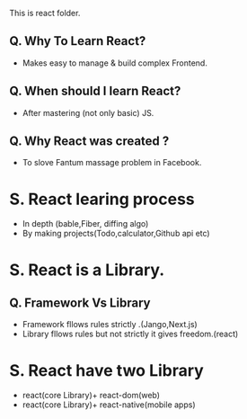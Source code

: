 This is react folder.

## Q. Why To Learn React?
- Makes easy to manage & build complex Frontend.
## Q. When should I learn React?
- After mastering (not only basic) JS.
## Q. Why React was created ?
- To slove Fantum massage problem in Facebook.
# S. React learing process
- In depth (bable,Fiber, diffing algo)
- By making projects(Todo,calculator,Github api etc)
# S. React is a Library.
## Q. Framework Vs Library
- Framework fllows rules strictly .(Jango,Next.js)
- Library fllows rules but not strictly it gives freedom.(react)

# S. React have two Library
- react(core Library)+ react-dom(web)
- react(core Library)+ react-native(mobile apps)